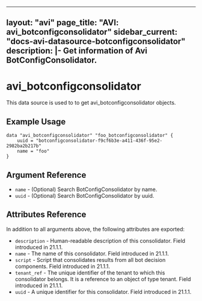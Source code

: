 <!--
    Copyright 2021 VMware, Inc.
    SPDX-License-Identifier: Mozilla Public License 2.0
-->
---
layout: "avi"
page_title: "AVI: avi_botconfigconsolidator"
sidebar_current: "docs-avi-datasource-botconfigconsolidator"
description: |-
  Get information of Avi BotConfigConsolidator.
---

# avi_botconfigconsolidator

This data source is used to to get avi_botconfigconsolidator objects.

## Example Usage

```hcl
data "avi_botconfigconsolidator" "foo_botconfigconsolidator" {
    uuid = "botconfigconsolidator-f9cf6b3e-a411-436f-95e2-2982ba2b217b"
    name = "foo"
}
```

## Argument Reference

* `name` - (Optional) Search BotConfigConsolidator by name.
* `uuid` - (Optional) Search BotConfigConsolidator by uuid.

## Attributes Reference

In addition to all arguments above, the following attributes are exported:

* `description` - Human-readable description of this consolidator. Field introduced in 21.1.1.
* `name` - The name of this consolidator. Field introduced in 21.1.1.
* `script` - Script that consolidates results from all bot decision components. Field introduced in 21.1.1.
* `tenant_ref` - The unique identifier of the tenant to which this consolidator belongs. It is a reference to an object of type tenant. Field introduced in 21.1.1.
* `uuid` - A unique identifier for this consolidator. Field introduced in 21.1.1.

